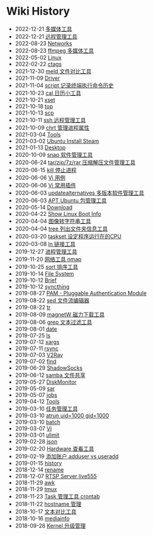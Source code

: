# Wiki History

- 2022-12-21   [多媒体工具](/0076_Tools_Media)
- 2022-12-21   [远程管理工具](/0075_Tools_Remote)
- 2022-08-23   [Networks](/0060_Networks)
- 2022-08-23   [ffmpeg 多媒体工具](/0002_Tools_Media_ffmpeg)
- 2022-05-02   [Linux](/0001_Linux)
- 2022-02-22   [ctags](/0003_Tools_ctags)
- 2021-12-30   [meld 文件对比工具](/0004_Tools_TextCompare_meld)
- 2021-11-09   [Driver](/0005_Driver)
- 2021-11-04   [script 记录终端执行命令历史](/0006_Tools_script)
- 2021-10-23   [cal 日历小工具](/0007_Tools_cal)
- 2021-10-21   [xset](/0008_Tools_xset)
- 2021-10-18   [top](/0009_Tools_Process_top)
- 2021-10-13   [scp](/0010_Tools_Remote_scp)
- 2021-10-11   [ssh 远程管理工具](/0011_Tools_Remote_ssh)
- 2021-10-09   [chrt 管理进程属性](/0012_Tools_chrt)
- 2021-03-04   [Tools](/0056_Networks_Tools)
- 2021-03-02   [Ubuntu Install Steam](/0063_Ubuntu_InstallSteam)
- 2021-01-13   [Desktop](/0057_Desktop)
- 2020-10-09   [snap 软件管理工具](/0021_Tools_snap)
- 2020-06-24   [tar/zip/7z/rar 压缩解压文件管理工具](/0020_Tools_Archiver)
- 2020-06-15   [kill 停止进程](/0019_Tools_Process_kill)
- 2020-06-06   [Vi 用例](/0018_Tools_Vi_UseCase)
- 2020-06-06   [Vi 常用插件](/0017_Tools_Vi_Plugins)
- 2020-06-03   [updatealternatives 多版本软件管理工具](/0016_Tools_updatealternatives)
- 2020-06-03   [APT Ubuntu 包管理工具](/0015_Ubuntu_APT)
- 2020-05-14   [Download](/0014_Ubuntu_Download)
- 2020-04-22   [Show Linux Boot Info](/0061_Tools_ShowBootInfo)
- 2020-04-04   [图像转字符串工具](/0036_Tools_Media_image2string)
- 2020-04-04   [tree 列出文件夹信息工具](/0035_Tools_tree)
- 2020-03-20   [taskset 设定程序运行在的CPU](/0034_Tools_Process_taskset)
- 2020-03-08   [ln 链接工具](/0033_Tools_ln)
- 2019-12-27   [进程管理工具](/0032_Tools_Process)
- 2019-11-20   [网络工具 nmap](/0062_Tools_nmap)
- 2019-10-25   [sort 排序工具](/0031_Tools_sort)
- 2019-10-14   [File System](/0064_FileSystem)
- 2019-10-12   [Brief](/0030_Tools_bc)
- 2019-10-12   [syncthing](/0029_Tools_Remote_syncthing)
- 2019-08-27   [PAM - Pluggable Authentication Module](/0065_Security_PAM)
- 2019-08-22   [sed 文件流编辑器](/0027_Tools_sed)
- 2019-08-22   [tr](/0026_Tools_tr)
- 2019-08-09   [magnetW 磁力下载工具](/0055_Ubuntu_Download_magnetW)
- 2019-08-06   [grep 文本过滤工具](/0025_Tools_grep)
- 2019-08-01   [date](/0024_Tools_date)
- 2019-07-25   [ls](/0023_Tools_ls)
- 2019-07-12   [xargs](/0022_Tools_xargs)
- 2019-07-11   [rsync](/0044_Tools_Remote_rsync)
- 2019-07-03   [V2Ray](/0066_Networks_Proxy_V2Ray)
- 2019-07-02   [find](/0043_Tools_find)
- 2019-06-29   [ShadowSocks](/0067_Networks_Proxy_shadowsocks)
- 2019-06-12   [samba 文件共享](/0046_Tools_Remote_Samba)
- 2019-05-27   [DiskMonitor](/0045_Tools_DiskMonitor)
- 2019-05-09   [sar](/0048_Networks_Tools_sar)
- 2019-05-07   [jobs](/0047_Tools_jobs)
- 2019-04-12   [Tools](/0059_Tools)
- 2019-03-10   [任务管理工具](/0040_Tools_TaskSchedule)
- 2019-03-10   [atrun uid=1000 gid=1000](/0037_Tools_at)
- 2019-03-10   [batch](/0038_Tools_batch)
- 2019-03-07   [Vi](/0039_Tools_Vi)
- 2019-03-01   [ulimit](/0041_Tools_ulimit)
- 2019-02-28   [json](/0042_Tools_json)
- 2019-02-20   [Hardware 查看工具](/0068_Tools_HardwareInfo)
- 2019-02-19   [添加账户 adduser vs useradd](/0069_Tools_添加账户)
- 2019-01-15   [history](/0049_Tools_history)
- 2018-12-14   [rename](/0050_Tools_rename)
- 2018-12-07   [RTSP Server live555](/0070_Tools_Media_live555)
- 2018-11-29   [awk](/0052_Tools_awk)
- 2018-11-29   [tmux](/0051_Tools_Remote_tmux)
- 2018-11-23   [Task 管理工具 crontab](/0071_Tools_crontab)
- 2018-11-22   [hostname 管理](/0072_Tools_hostname)
- 2018-10-17   [文本对比工具](/0054_Tools_TextCompare)
- 2018-10-16   [mediainfo](/0053_Tools_Media_mediainfo)
- 2018-09-28   [Kernel 升级管理](/0073_Tools_KernelUpgrade)
